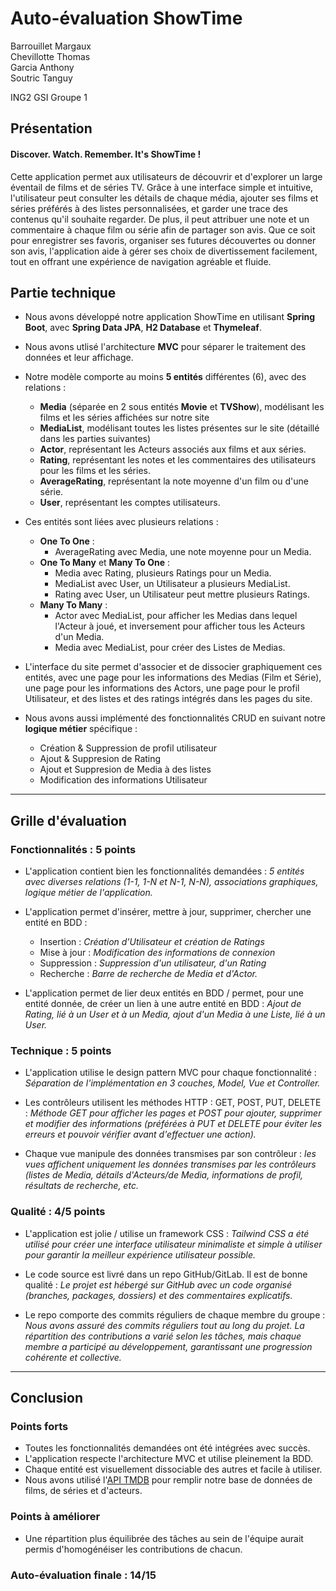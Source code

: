 # Auto-évaluation ShowTime

Barrouillet Margaux  
Chevillotte Thomas  
Garcia Anthony  
Soutric Tanguy  
  
  ING2 GSI Groupe 1

## Présentation

#### Discover. Watch. Remember. It's ShowTime !

Cette application permet aux utilisateurs de découvrir et d'explorer un large éventail de films et de séries TV. 
Grâce à une interface simple et intuitive, l'utilisateur peut consulter les détails de chaque média, ajouter ses films et séries préférés à des listes personnalisées, et garder une trace des contenus qu'il souhaite regarder. 
De plus, il peut attribuer une note et un commentaire à chaque film ou série afin de partager son avis. 
Que ce soit pour enregistrer ses favoris, organiser ses futures découvertes ou donner son avis, l'application aide à gérer ses choix de divertissement facilement, tout en offrant une expérience de navigation agréable et fluide.

## Partie technique

- Nous avons développé notre application ShowTime en utilisant **Spring Boot**, avec **Spring Data JPA**, **H2 Database** et **Thymeleaf**.

- Nous avons utlisé l'architecture **MVC** pour séparer le traitement des données et leur affichage.

- Notre modèle comporte au moins **5 entités** différentes (6), avec des relations :
  - **Media** (séparée en 2 sous entités **Movie** et **TVShow**), modélisant les films et les séries affichées sur notre site
  - **MediaList**, modélisant toutes les listes présentes sur le site (détaillé dans les parties suivantes) 
  - **Actor**, représentant les Acteurs associés aux films et aux séries.
  - **Rating**, représentant les notes et les commentaires des utilisateurs pour les films et les séries.
  - **AverageRating**, représentant la note moyenne d'un film ou d'une série. 
  - **User**, représentant les comptes utilisateurs.
  
- Ces entités sont liées avec plusieurs relations : 
  - **One To One** : 
    - AverageRating avec Media, une note moyenne pour un Media. 
  - **One To Many** et **Many To One** :
    - Media avec Rating, plusieurs Ratings pour un Media.
    - MediaList avec User, un Utilisateur a plusieurs MediaList.
    - Rating avec User, un Utilisateur peut mettre plusieurs Ratings.
  - **Many To Many** : 
    - Actor avec MediaList, pour afficher les Medias dans lequel l'Acteur à joué, et inversement pour afficher tous les Acteurs d'un Media.
    - Media avec MediaList, pour créer des Listes de Medias.
    
- L'interface du site permet d'associer et de dissocier graphiquement ces entités, avec une page pour les informations des Medias (Film et Série), une page pour les informations des Actors, une page pour le profil Utilisateur, et des listes et des ratings intégrés dans les pages du site.
  
- Nous avons aussi implémenté des fonctionnalités CRUD en suivant notre **logique métier** spécifique : 
  - Création & Suppression de profil utilisateur 
  - Ajout & Suppresion de Rating
  - Ajout et Suppresion de Media à des listes 
  - Modification des informations Utilisateur

---

## Grille d'évaluation

### Fonctionnalités : **5 points**

- L'application contient bien les fonctionnalités demandées :  *5 entités avec diverses relations (1-1, 1-N et N-1, N-N), associations graphiques, logique métier de l'application.*
  
- L'application permet d'insérer, mettre à jour, supprimer, chercher une entité en BDD : 
  - Insertion : *Création d'Utilisateur et création de Ratings*
  - Mise à jour : *Modification des informations de connexion* 
  - Suppression : *Suppression d'un utilisateur, d'un Rating*
  - Recherche : *Barre de recherche de Media et d'Actor.*
  
- L'application permet de lier deux entités en BDD / permet, pour une entité donnée, de créer un lien à une autre entité en BDD : *Ajout de Rating, lié à un User et à un Media, ajout d'un Media à une Liste, lié à un User.*

### Technique : **5 points**

- L'application utilise le design pattern MVC pour chaque fonctionnalité : *Séparation de l'implémentation en 3 couches, Model, Vue et Controller.*
  
- Les contrôleurs utilisent les méthodes HTTP : GET, POST, PUT, DELETE : *Méthode GET pour afficher les pages et POST pour ajouter, supprimer et modifier des informations (préférées à PUT et DELETE pour éviter les erreurs et pouvoir vérifier avant d'effectuer une action).*
  
- Chaque vue manipule des données transmises par son contrôleur : *les vues affichent uniquement les données transmises par les contrôleurs (listes de Media, détails d'Acteurs/de Media, informations de profil, résultats de recherche, etc.*

### Qualité : **4/5 points**

- L'application est jolie / utilise un framework CSS : *Tailwind CSS a été utilisé pour créer une interface utilisateur minimaliste et simple à utiliser pour garantir la meilleur expérience utilisateur possible.*
  
- Le code source est livré dans un repo GitHub/GitLab. Il est de bonne qualité : *Le projet est hébergé sur GitHub avec un code organisé (branches, packages, dossiers) et des commentaires explicatifs.*
  
- Le repo comporte des commits réguliers de chaque membre du groupe : *Nous avons assuré des commits réguliers tout au long du projet. La répartition des contributions a varié selon les tâches, mais chaque membre a participé au développement, garantissant une progression cohérente et collective.* 

---

## Conclusion

### Points forts
- Toutes les fonctionnalités demandées ont été intégrées avec succès.  
- L'application respecte l'architecture MVC et utilise pleinement la BDD.  
- Chaque entité est visuellement dissociable des autres et facile à utiliser.
- Nous avons utilisé l'[API TMDB](https://developer.themoviedb.org/reference/intro/getting-started) pour remplir notre base de données de films, de séries et d'acteurs.

### Points à améliorer
- Une répartition plus équilibrée des tâches au sein de l'équipe aurait permis d'homogénéiser les contributions de chacun.

### Auto-évaluation finale : **14/15**
